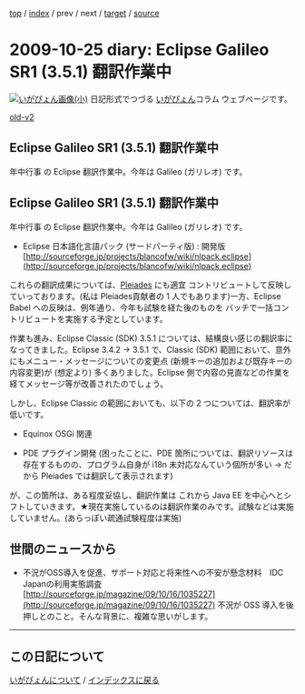 [top](https://igapyon.github.io/diary/) 
 / [index](https://igapyon.github.io/diary/2009/index.html) 
 / prev 
 / next 
 / [target](https://igapyon.github.io/diary/2009/ig091025.html) 
 / [source](https://github.com/igapyon/diary/blob/gh-pages/2009/ig091025.html.src.md) 

2009-10-25 diary: Eclipse Galileo SR1 (3.5.1) 翻訳作業中
=====================================================================================================
[![いがぴょん画像(小)](https://igapyon.github.io/diary/images/iga200306s.jpg "いがぴょん")](https://igapyon.github.io/diary/memo/memoigapyon.html) 日記形式でつづる [いがぴょん](https://igapyon.github.io/diary/memo/memoigapyon.html)コラム ウェブページです。

[old-v2](ig091025-orig.html)

## Eclipse Galileo SR1 (3.5.1) 翻訳作業中

年中行事 の Eclipse 翻訳作業中。今年は Galileo (ガリレオ) です。


## Eclipse Galileo SR1 (3.5.1) 翻訳作業中

年中行事 の Eclipse 翻訳作業中。今年は Galileo (ガリレオ) です。

* Eclipse 日本語化言語パック (サードパーティ版) : 開発版
  [http://sourceforge.jp/projects/blancofw/wiki/nlpack.eclipse](http://sourceforge.jp/projects/blancofw/wiki/nlpack.eclipse)

これらの翻訳成果については、[Pleiades](http://mergedoc.sourceforge.jp/pleiades.html) にも適宜 コントリビュートして反映していっております。(私は Pleiades貢献者の 1 人でもあります)一方、Eclipse Babel への反映は、例年通り、今年も試験を経た後のものを バッチで一括コントリビュートを実施する予定としています。

作業も進み、Eclipse Classic (SDK) 3.5.1 については、結構良い感じの翻訳率になってきました。Eclipse 3.4.2
-> 3.5.1 で、Classic (SDK) 範囲において、意外にもメニュー・メッセージについての変更点 (新規キーの追加および既存キーの内容変更)が (想定より) 多くありました。Eclipse 側で内容の見直などの作業を経てメッセージ等が改善されたのでしょう。

しかし、Eclipse Classic の範囲においても、以下の 2 つについては、翻訳率が低いです。

* Equinox
  OSGi 関連
  
* PDE
  プラグイン開発 (困ったことに、PDE 箇所については、翻訳リソースは存在するものの、プログラム自身が i18n 未対応なんていう個所が多い
  → だから Pleiades では翻訳して表示されます)

が、この箇所は、ある程度妥協し、翻訳作業は これから Java EE を中心へとシフトしていきます。★現在実施しているのは翻訳作業のみです。試験などは実施していません。(あらっぽい疏通試験程度は実施)

## 世間のニュースから

* 不況がOSS導入を促進、サポート対応と将来性への不安が懸念材料　IDC Japanの利用実態調査
  [http://sourceforge.jp/magazine/09/10/16/1035227](http://sourceforge.jp/magazine/09/10/16/1035227)
  不況が OSS 導入を後押しとのこと。そんな背景に、複雑な思いがします。

----------------------------------------------------------------------------------------------------

## この日記について
[いがぴょんについて](https://igapyon.github.io/diary/memo/memoigapyon.html) / [インデックスに戻る](https://igapyon.github.io/diary/idxall.html)
